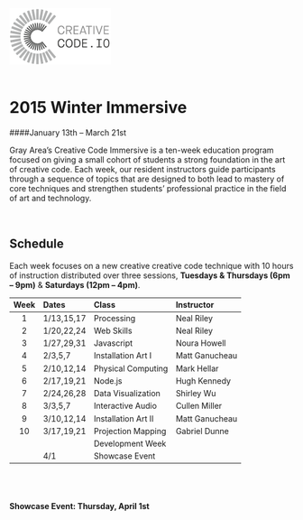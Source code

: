 ![](img/ccio.png)  
<br>

# 2015 Winter Immersive
####January 13th – March 21st 

Gray Area’s Creative Code Immersive is a ten-week education program focused on giving a small cohort of students a strong foundation in the art of creative code. Each week, our resident instructors guide participants through a sequence of topics that are designed to both lead to mastery of core techniques and strengthen students’ professional practice in the field of art and technology.

<br>

## Schedule

Each week focuses on a new creative creative code technique with 10 hours of
instruction distributed over three sessions, **Tuesdays & Thursdays (6pm – 9pm)** & **Saturdays (12pm – 4pm)**.


| Week | Dates | Class | Instructor |
| :----: | :----- | :----- | :---------- |
| 1 | 1/13,15,17 | Processing | Neal Riley |
| 2 | 1/20,22,24 | Web Skills  | Neal Riley |
| 3 | 1/27,29,31 | Javascript | Noura Howell |
| 4 | 2/3,5,7 | Installation Art I | Matt Ganucheau |
| 5 | 2/10,12,14 | Physical Computing | Mark Hellar |
| 6 | 2/17,19,21 | Node.js | Hugh Kennedy |
| 7 | 2/24,26,28 | Data Visualization | Shirley Wu |
| 8 | 3/3,5,7 | Interactive Audio | Cullen Miller |
| 9 | 3/10,12,14 |Installation Art II | Matt Ganucheau |
| 10 | 3/17,19,21 | Projection Mapping | Gabriel Dunne |
|  |  | Development Week |  |
|  | 4/1| Showcase Event |  |

<br>
<br>

#### Showcase Event:   Thursday, April 1st
